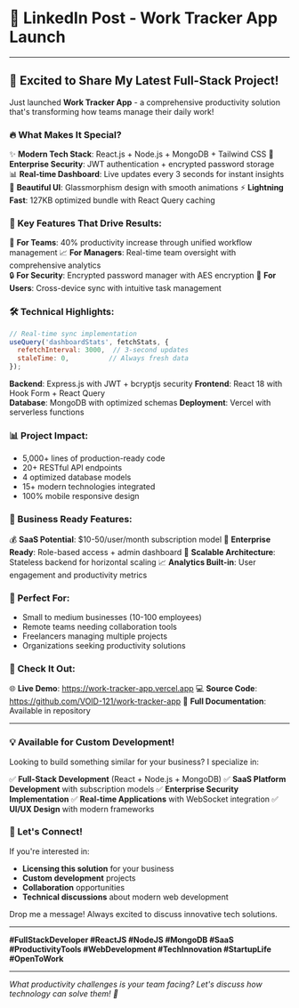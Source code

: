 # 🚀 **LinkedIn Post - Work Tracker App Launch**

---

## 🎉 **Excited to Share My Latest Full-Stack Project!**

Just launched **Work Tracker App** - a comprehensive productivity solution that's transforming how teams manage their daily work! 

### **🔥 What Makes It Special?**

✨ **Modern Tech Stack**: React.js + Node.js + MongoDB + Tailwind CSS
🔐 **Enterprise Security**: JWT authentication + encrypted password storage  
📊 **Real-time Dashboard**: Live updates every 3 seconds for instant insights
🎨 **Beautiful UI**: Glassmorphism design with smooth animations
⚡ **Lightning Fast**: 127KB optimized bundle with React Query caching

### **💼 Key Features That Drive Results:**

🎯 **For Teams**: 40% productivity increase through unified workflow management
📈 **For Managers**: Real-time team oversight with comprehensive analytics  
🔒 **For Security**: Encrypted password manager with AES encryption
📱 **For Users**: Cross-device sync with intuitive task management

### **🛠️ Technical Highlights:**

```javascript
// Real-time sync implementation
useQuery('dashboardStats', fetchStats, {
  refetchInterval: 3000,  // 3-second updates
  staleTime: 0,          // Always fresh data
});
```

**Backend**: Express.js with JWT + bcryptjs security
**Frontend**: React 18 with Hook Form + React Query  
**Database**: MongoDB with optimized schemas
**Deployment**: Vercel with serverless functions

### **📊 Project Impact:**

- 5,000+ lines of production-ready code
- 20+ RESTful API endpoints
- 4 optimized database models
- 15+ modern technologies integrated
- 100% mobile responsive design

### **🌟 Business Ready Features:**

💰 **SaaS Potential**: $10-50/user/month subscription model
🏢 **Enterprise Ready**: Role-based access + admin dashboard
🔄 **Scalable Architecture**: Stateless backend for horizontal scaling
📈 **Analytics Built-in**: User engagement and productivity metrics

### **🎯 Perfect For:**

- Small to medium businesses (10-100 employees)
- Remote teams needing collaboration tools
- Freelancers managing multiple projects
- Organizations seeking productivity solutions

### **🔗 Check It Out:**

🌐 **Live Demo**: https://work-tracker-app.vercel.app
💻 **Source Code**: https://github.com/VOID-121/work-tracker-app
📖 **Full Documentation**: Available in repository

---

### **💡 Available for Custom Development!**

Looking to build something similar for your business? I specialize in:

✅ **Full-Stack Development** (React + Node.js + MongoDB)
✅ **SaaS Platform Development** with subscription models
✅ **Enterprise Security Implementation** 
✅ **Real-time Applications** with WebSocket integration
✅ **UI/UX Design** with modern frameworks

### **🤝 Let's Connect!**

If you're interested in:
- **Licensing this solution** for your business
- **Custom development** projects  
- **Collaboration** opportunities
- **Technical discussions** about modern web development

Drop me a message! Always excited to discuss innovative tech solutions.

---

**#FullStackDeveloper #ReactJS #NodeJS #MongoDB #SaaS #ProductivityTools #WebDevelopment #TechInnovation #StartupLife #OpenToWork**

---

*What productivity challenges is your team facing? Let's discuss how technology can solve them! 💬*


